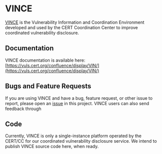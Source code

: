 # VINCE

[VINCE](https://kb.cert.org/vince/) is the Vulnerability Information and Coordination Environment developed and used by the CERT Coordination Center to improve coordinated vulnerability disclosure.

## Documentation

VINCE documentation is available here: [https://vuls.cert.org/confluence/display/VIN/](https://vuls.cert.org/confluence/display/VIN/)

## Bugs and Feature Requests

If you are using VINCE and have a bug, feature request, or other issue to report, please open an [issue](https://github.com/CERTCC/VINCE/issues) in this project. VINCE users can also send feedback through

## Code

Currently, VINCE is only a single-instance platform operated by the CERT/CC for our coordinated vulnerability disclosure service. We intend to publish VINCE source code here, when ready.
